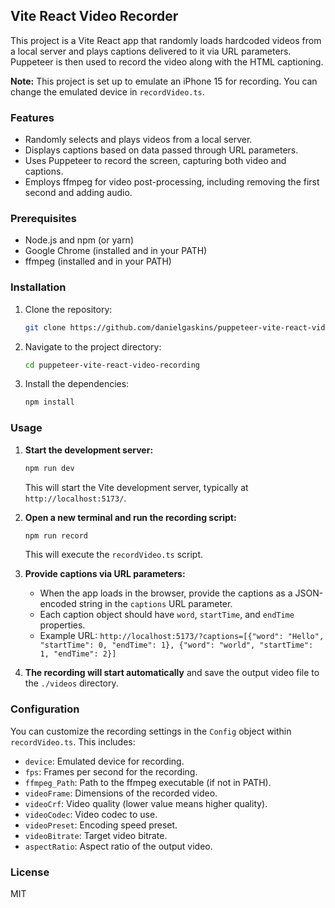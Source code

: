 ## Vite React Video Recorder

This project is a Vite React app that randomly loads hardcoded videos from a local server and plays captions delivered to it via URL parameters. Puppeteer is then used to record the video along with the HTML captioning.

**Note:** This project is set up to emulate an iPhone 15 for recording. You can change the emulated device in `recordVideo.ts`.

### Features

- Randomly selects and plays videos from a local server.
- Displays captions based on data passed through URL parameters.
- Uses Puppeteer to record the screen, capturing both video and captions.
- Employs ffmpeg for video post-processing, including removing the first second and adding audio.

### Prerequisites

- Node.js and npm (or yarn)
- Google Chrome (installed and in your PATH)
- ffmpeg (installed and in your PATH)

### Installation

1. Clone the repository:
   ```bash
   git clone https://github.com/danielgaskins/puppeteer-vite-react-video-recording
   ```
2. Navigate to the project directory:
   ```bash
   cd puppeteer-vite-react-video-recording
   ```
3. Install the dependencies:
   ```bash
   npm install
   ```

### Usage

1. **Start the development server:**
   ```bash
   npm run dev
   ```
   This will start the Vite development server, typically at `http://localhost:5173/`.

2. **Open a new terminal and run the recording script:**
   ```bash
   npm run record
   ```
   This will execute the `recordVideo.ts` script.

3. **Provide captions via URL parameters:**
   - When the app loads in the browser, provide the captions as a JSON-encoded string in the `captions` URL parameter. 
   - Each caption object should have `word`, `startTime`, and `endTime` properties.
   - Example URL: `http://localhost:5173/?captions=[{"word": "Hello", "startTime": 0, "endTime": 1}, {"word": "world", "startTime": 1, "endTime": 2}]`

4. **The recording will start automatically** and save the output video file to the `./videos` directory.

### Configuration

You can customize the recording settings in the `Config` object within `recordVideo.ts`. This includes:

- `device`: Emulated device for recording.
- `fps`: Frames per second for the recording.
- `ffmpeg_Path`: Path to the ffmpeg executable (if not in PATH).
- `videoFrame`: Dimensions of the recorded video.
- `videoCrf`: Video quality (lower value means higher quality).
- `videoCodec`: Video codec to use.
- `videoPreset`: Encoding speed preset.
- `videoBitrate`: Target video bitrate.
- `aspectRatio`: Aspect ratio of the output video.

### License

MIT
